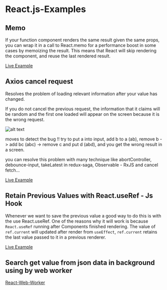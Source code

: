 # React.js-Examples


## Memo

If your function component renders the same result given the same props, you can wrap it in a call to React.memo for a performance boost in some cases by memoizing the result. This means that React will skip rendering the component, and reuse the last rendered result. 

[Live Example](https://codesandbox.io/s/react-memo-example-e0fmx)


## Axios cancel request

Resolves the problem of loading relevant information after your value has changed.

If you do not cancel the previous request, the information that it claims will be random and the first one loaded will appear on the screen because it is the wrong request.

![alt text](https://i.ibb.co/7VnRyxx/Capturereq.png)

moves to detect the bug !! try to put a into input, add b to a (ab), remove b -> add bc (abc) -> remove c and put d (abd), and you get the wrong result in a screen.

you can resolve this problem with many technique like abortController, debounce-input, takeLatest in redux-saga, Observable - RxJS and cancel fetch...

[Live Example](https://codesandbox.io/s/cancel-previous-axios-request-vtmej)

## Retain Previous Values with React.useRef - Js Hook

Whenever we want to save the previous value a good way to do this is with the use React.useRef.
One of the reasons why it will work is because ```React.useRef``` running after Components finished rendering.
The value of ```ref.current``` will updated after render from ```useEffect```, ```ref.current``` retains the last value passed to it in a previous renderer.

[Live Example](https://codesandbox.io/s/retain-previous-values-js-hook-mkc0v)

## Search get value from json data in background using by web worker

[React-Web-Worker](https://codesandbox.io/s/retain-previous-values-js-hook-mkc0v)


